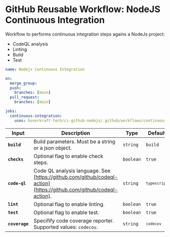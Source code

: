 <!-- start title -->

# GitHub Reusable Workflow: NodeJS Continuous Integration

<!-- end title -->
<!-- start description -->

Workflow to performs continuous integration steps agains a NodeJs project:

- CodeQL analysis
- Linting
- Build
- Test

<!-- end description -->
<!-- start contents -->
<!-- end contents -->
<!-- start usage -->

```yaml
name: Nodejs Continuous Integration

on:
  merge_group:
  push:
    branches: [main]
  pull_request:
    branches: [main]

jobs:
  continuous-integration:
    uses: hoverkraft-tech/ci-github-nodejs/.github/workflows/continuous-integration.yml@0.2.1
```

<!-- end usage -->
<!-- start secrets -->
<!-- end secrets -->
<!-- start inputs -->

| **Input**                 | **Description**                                                                                                    | **Type**             | **Default**               | **Required** |
| ------------------------- | ------------------------------------------------------------------------------------------------------------------ | -------------------- | ------------------------- | ------------ |
| **<code>build</code>**    | Build parameters. Must be a string or a json object.                                                               | <code>string</code>  | <code>build</code>        | **false**    |
| **<code>checks</code>**   | Optional flag to enable check steps.                                                                               | <code>boolean</code> | <code>true</code>         | **false**    |
| **<code>code-ql</code>**  | Code QL analysis language. See [https://github.com/github/codeql-action](https://github.com/github/codeql-action). | <code>string</code>  | <code>`typescript`</code> | **false**    |
| **<code>lint</code>**     | Optional flag to enable linting.                                                                                   | <code>boolean</code> | <code>true</code>         | **false**    |
| **<code>test</code>**     | Optional flag to enable test.                                                                                      | <code>boolean</code> | <code>true</code>         | **false**    |
| **<code>coverage</code>** | Specifify code coverage reporter. Supported values: `codecov`.                                                     | <code>string</code>  | <code>`codecov`</code>    | **false**    |

<!-- end inputs -->
<!-- start outputs -->
<!-- end outputs -->
<!-- start [.github/ghadocs/examples/] -->
<!-- end [.github/ghadocs/examples/] -->
